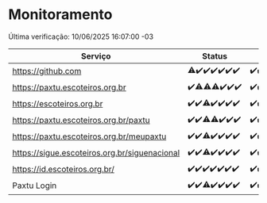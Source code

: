 # Monitoramento

Última verificação: 10/06/2025 16:07:00 -03

|Serviço|Status|Últimas 24h|
|---|---|---|
|https://github.com|<span title="2025-06-03: OK=22, Falhas=1">⚠️</span><span title="2025-06-04: OK=23">✔️</span><span title="2025-06-05: OK=22">✔️</span><span title="2025-06-06: OK=23">✔️</span><span title="2025-06-07: OK=23">✔️</span><span title="2025-06-08: OK=23">✔️</span><span title="2025-06-09: OK=18">✔️</span>|<span title="09/06/2025 16:07:00 -03 : 200">✔️</span><span title="09/06/2025 17:10:00 -03 : 200">✔️</span><span title="09/06/2025 18:08:00 -03 : 200">✔️</span><span title="09/06/2025 19:09:00 -03 : 200">✔️</span><span title="09/06/2025 20:09:00 -03 : 200">✔️</span><span title="09/06/2025 21:48:00 -03 : 200">✔️</span><span title="09/06/2025 23:41:00 -03 : 200">✔️</span><span title="10/06/2025 00:41:00 -03 : 200">✔️</span><span title="10/06/2025 01:18:00 -03 : 200">✔️</span><span title="10/06/2025 02:10:00 -03 : 200">✔️</span><span title="10/06/2025 03:14:00 -03 : 200">✔️</span><span title="10/06/2025 04:09:00 -03 : 200">✔️</span><span title="10/06/2025 05:14:00 -03 : 200">✔️</span><span title="10/06/2025 06:11:00 -03 : 200">✔️</span><span title="10/06/2025 07:10:00 -03 : 200">✔️</span><span title="10/06/2025 08:08:00 -03 : 200">✔️</span><span title="10/06/2025 09:19:00 -03 : 200">✔️</span><span title="10/06/2025 10:26:00 -03 : 200">✔️</span><span title="10/06/2025 11:10:00 -03 : 200">✔️</span><span title="10/06/2025 12:10:00 -03 : 200">✔️</span><span title="10/06/2025 13:11:00 -03 : 200">✔️</span><span title="10/06/2025 14:08:00 -03 : 200">✔️</span><span title="10/06/2025 15:13:00 -03 : 200">✔️</span><span title="10/06/2025 16:07:00 -03 : 200">✔️</span>|
|https://paxtu.escoteiros.org.br|<span title="2025-06-03: OK=23">✔️</span><span title="2025-06-04: OK=22, Falhas=1">⚠️</span><span title="2025-06-05: OK=21, Falhas=1">⚠️</span><span title="2025-06-06: OK=22, Falhas=1">⚠️</span><span title="2025-06-07: OK=23">✔️</span><span title="2025-06-08: OK=23">✔️</span><span title="2025-06-09: OK=18">✔️</span>|<span title="09/06/2025 16:07:00 -03 : 200">✔️</span><span title="09/06/2025 17:10:00 -03 : 200">✔️</span><span title="09/06/2025 18:08:00 -03 : 200">✔️</span><span title="09/06/2025 19:09:00 -03 : 200">✔️</span><span title="09/06/2025 20:09:00 -03 : 200">✔️</span><span title="09/06/2025 21:48:00 -03 : 200">✔️</span><span title="09/06/2025 23:41:00 -03 : 200">✔️</span><span title="10/06/2025 00:41:00 -03 : 200">✔️</span><span title="10/06/2025 01:18:00 -03 : 200">✔️</span><span title="10/06/2025 02:10:00 -03 : 200">✔️</span><span title="10/06/2025 03:14:00 -03 : 200">✔️</span><span title="10/06/2025 04:09:00 -03 : 200">✔️</span><span title="10/06/2025 05:14:00 -03 : 200">✔️</span><span title="10/06/2025 06:11:00 -03 : 200">✔️</span><span title="10/06/2025 07:10:00 -03 : 200">✔️</span><span title="10/06/2025 08:08:00 -03 : 200">✔️</span><span title="10/06/2025 09:19:00 -03 : 200">✔️</span><span title="10/06/2025 10:26:00 -03 : 200">✔️</span><span title="10/06/2025 11:10:00 -03 : 200">✔️</span><span title="10/06/2025 12:10:00 -03 : 200">✔️</span><span title="10/06/2025 13:11:00 -03 : 200">✔️</span><span title="10/06/2025 14:08:00 -03 : 200">✔️</span><span title="10/06/2025 15:13:00 -03 : 200">✔️</span><span title="10/06/2025 16:07:00 -03 : 200">✔️</span>|
|https://escoteiros.org.br|<span title="2025-06-03: OK=23">✔️</span><span title="2025-06-04: OK=23">✔️</span><span title="2025-06-05: OK=21, Falhas=1">⚠️</span><span title="2025-06-06: OK=23">✔️</span><span title="2025-06-07: OK=23">✔️</span><span title="2025-06-08: OK=23">✔️</span><span title="2025-06-09: OK=18">✔️</span>|<span title="09/06/2025 16:07:00 -03 : 200">✔️</span><span title="09/06/2025 17:10:00 -03 : 200">✔️</span><span title="09/06/2025 18:08:00 -03 : 200">✔️</span><span title="09/06/2025 19:09:00 -03 : 200">✔️</span><span title="09/06/2025 20:09:00 -03 : 200">✔️</span><span title="09/06/2025 21:48:00 -03 : 200">✔️</span><span title="09/06/2025 23:41:00 -03 : 200">✔️</span><span title="10/06/2025 00:41:00 -03 : 200">✔️</span><span title="10/06/2025 01:18:00 -03 : 200">✔️</span><span title="10/06/2025 02:10:00 -03 : 200">✔️</span><span title="10/06/2025 03:14:00 -03 : 200">✔️</span><span title="10/06/2025 04:09:00 -03 : 200">✔️</span><span title="10/06/2025 05:14:00 -03 : 200">✔️</span><span title="10/06/2025 06:11:00 -03 : 200">✔️</span><span title="10/06/2025 07:10:00 -03 : 200">✔️</span><span title="10/06/2025 08:08:00 -03 : 200">✔️</span><span title="10/06/2025 09:19:00 -03 : 200">✔️</span><span title="10/06/2025 10:26:00 -03 : 200">✔️</span><span title="10/06/2025 11:10:00 -03 : 200">✔️</span><span title="10/06/2025 12:10:00 -03 : 200">✔️</span><span title="10/06/2025 13:11:00 -03 : 200">✔️</span><span title="10/06/2025 14:08:00 -03 : 200">✔️</span><span title="10/06/2025 15:13:00 -03 : 200">✔️</span><span title="10/06/2025 16:07:00 -03 : 200">✔️</span>|
|https://paxtu.escoteiros.org.br/paxtu|<span title="2025-06-03: OK=23">✔️</span><span title="2025-06-04: OK=23">✔️</span><span title="2025-06-05: OK=21, Falhas=1">⚠️</span><span title="2025-06-06: OK=22, Falhas=1">⚠️</span><span title="2025-06-07: OK=23">✔️</span><span title="2025-06-08: OK=23">✔️</span><span title="2025-06-09: OK=18">✔️</span>|<span title="09/06/2025 16:07:00 -03 : 200">✔️</span><span title="09/06/2025 17:10:00 -03 : 200">✔️</span><span title="09/06/2025 18:08:00 -03 : 200">✔️</span><span title="09/06/2025 19:09:00 -03 : 200">✔️</span><span title="09/06/2025 20:09:00 -03 : 200">✔️</span><span title="09/06/2025 21:48:00 -03 : 200">✔️</span><span title="09/06/2025 23:41:00 -03 : 200">✔️</span><span title="10/06/2025 00:41:00 -03 : 200">✔️</span><span title="10/06/2025 01:18:00 -03 : 200">✔️</span><span title="10/06/2025 02:10:00 -03 : 200">✔️</span><span title="10/06/2025 03:14:00 -03 : 200">✔️</span><span title="10/06/2025 04:09:00 -03 : 200">✔️</span><span title="10/06/2025 05:14:00 -03 : 200">✔️</span><span title="10/06/2025 06:11:00 -03 : 200">✔️</span><span title="10/06/2025 07:10:00 -03 : 200">✔️</span><span title="10/06/2025 08:08:00 -03 : 200">✔️</span><span title="10/06/2025 09:19:00 -03 : 200">✔️</span><span title="10/06/2025 10:26:00 -03 : 200">✔️</span><span title="10/06/2025 11:10:00 -03 : 200">✔️</span><span title="10/06/2025 12:10:00 -03 : 200">✔️</span><span title="10/06/2025 13:11:00 -03 : 200">✔️</span><span title="10/06/2025 14:08:00 -03 : 200">✔️</span><span title="10/06/2025 15:13:00 -03 : 200">✔️</span><span title="10/06/2025 16:07:00 -03 : 200">✔️</span>|
|https://paxtu.escoteiros.org.br/meupaxtu|<span title="2025-06-03: OK=23">✔️</span><span title="2025-06-04: OK=23">✔️</span><span title="2025-06-05: OK=21, Falhas=1">⚠️</span><span title="2025-06-06: OK=23">✔️</span><span title="2025-06-07: OK=23">✔️</span><span title="2025-06-08: OK=23">✔️</span><span title="2025-06-09: OK=18">✔️</span>|<span title="09/06/2025 16:07:00 -03 : 200">✔️</span><span title="09/06/2025 17:10:00 -03 : 200">✔️</span><span title="09/06/2025 18:08:00 -03 : 200">✔️</span><span title="09/06/2025 19:09:00 -03 : 200">✔️</span><span title="09/06/2025 20:09:00 -03 : 200">✔️</span><span title="09/06/2025 21:48:00 -03 : 200">✔️</span><span title="09/06/2025 23:41:00 -03 : 200">✔️</span><span title="10/06/2025 00:41:00 -03 : 200">✔️</span><span title="10/06/2025 01:18:00 -03 : 200">✔️</span><span title="10/06/2025 02:10:00 -03 : 200">✔️</span><span title="10/06/2025 03:14:00 -03 : 200">✔️</span><span title="10/06/2025 04:09:00 -03 : 200">✔️</span><span title="10/06/2025 05:14:00 -03 : 200">✔️</span><span title="10/06/2025 06:11:00 -03 : 200">✔️</span><span title="10/06/2025 07:10:00 -03 : 200">✔️</span><span title="10/06/2025 08:08:00 -03 : 200">✔️</span><span title="10/06/2025 09:19:00 -03 : 200">✔️</span><span title="10/06/2025 10:26:00 -03 : 200">✔️</span><span title="10/06/2025 11:10:00 -03 : 200">✔️</span><span title="10/06/2025 12:10:00 -03 : 200">✔️</span><span title="10/06/2025 13:11:00 -03 : 200">✔️</span><span title="10/06/2025 14:08:00 -03 : 200">✔️</span><span title="10/06/2025 15:13:00 -03 : 200">✔️</span><span title="10/06/2025 16:07:00 -03 : 200">✔️</span>|
|https://sigue.escoteiros.org.br/siguenacional|<span title="2025-06-03: OK=23">✔️</span><span title="2025-06-04: OK=23">✔️</span><span title="2025-06-05: OK=21, Falhas=1">⚠️</span><span title="2025-06-06: OK=23">✔️</span><span title="2025-06-07: OK=23">✔️</span><span title="2025-06-08: OK=23">✔️</span><span title="2025-06-09: OK=18">✔️</span>|<span title="09/06/2025 16:07:00 -03 : 200">✔️</span><span title="09/06/2025 17:10:00 -03 : 200">✔️</span><span title="09/06/2025 18:08:00 -03 : 200">✔️</span><span title="09/06/2025 19:09:00 -03 : 200">✔️</span><span title="09/06/2025 20:09:00 -03 : 200">✔️</span><span title="09/06/2025 21:48:00 -03 : 200">✔️</span><span title="09/06/2025 23:41:00 -03 : 200">✔️</span><span title="10/06/2025 00:41:00 -03 : 200">✔️</span><span title="10/06/2025 01:18:00 -03 : 200">✔️</span><span title="10/06/2025 02:10:00 -03 : 200">✔️</span><span title="10/06/2025 03:14:00 -03 : 200">✔️</span><span title="10/06/2025 04:09:00 -03 : 200">✔️</span><span title="10/06/2025 05:14:00 -03 : 200">✔️</span><span title="10/06/2025 06:11:00 -03 : 200">✔️</span><span title="10/06/2025 07:10:00 -03 : 200">✔️</span><span title="10/06/2025 08:08:00 -03 : 200">✔️</span><span title="10/06/2025 09:19:00 -03 : 200">✔️</span><span title="10/06/2025 10:26:00 -03 : 200">✔️</span><span title="10/06/2025 11:10:00 -03 : 200">✔️</span><span title="10/06/2025 12:10:00 -03 : 200">✔️</span><span title="10/06/2025 13:11:00 -03 : 200">✔️</span><span title="10/06/2025 14:08:00 -03 : 200">✔️</span><span title="10/06/2025 15:13:00 -03 : 200">✔️</span><span title="10/06/2025 16:07:00 -03 : 200">✔️</span>|
|https://id.escoteiros.org.br/|<span title="2025-06-03: OK=23">✔️</span><span title="2025-06-04: OK=23">✔️</span><span title="2025-06-05: OK=22">✔️</span><span title="2025-06-06: OK=23">✔️</span><span title="2025-06-07: OK=23">✔️</span><span title="2025-06-08: OK=23">✔️</span><span title="2025-06-09: OK=18">✔️</span>|<span title="09/06/2025 16:07:00 -03 : 200">✔️</span><span title="09/06/2025 17:10:00 -03 : 200">✔️</span><span title="09/06/2025 18:08:00 -03 : 200">✔️</span><span title="09/06/2025 19:09:00 -03 : 200">✔️</span><span title="09/06/2025 20:09:00 -03 : 200">✔️</span><span title="09/06/2025 21:48:00 -03 : 200">✔️</span><span title="09/06/2025 23:41:00 -03 : 200">✔️</span><span title="10/06/2025 00:41:00 -03 : 200">✔️</span><span title="10/06/2025 01:18:00 -03 : 200">✔️</span><span title="10/06/2025 02:10:00 -03 : 200">✔️</span><span title="10/06/2025 03:14:00 -03 : 200">✔️</span><span title="10/06/2025 04:09:00 -03 : 200">✔️</span><span title="10/06/2025 05:14:00 -03 : 200">✔️</span><span title="10/06/2025 06:11:00 -03 : 200">✔️</span><span title="10/06/2025 07:10:00 -03 : 200">✔️</span><span title="10/06/2025 08:08:00 -03 : 200">✔️</span><span title="10/06/2025 09:19:00 -03 : 200">✔️</span><span title="10/06/2025 10:26:00 -03 : 200">✔️</span><span title="10/06/2025 11:10:00 -03 : 200">✔️</span><span title="10/06/2025 12:10:00 -03 : 200">✔️</span><span title="10/06/2025 13:11:00 -03 : 200">✔️</span><span title="10/06/2025 14:08:00 -03 : 200">✔️</span><span title="10/06/2025 15:13:00 -03 : 200">✔️</span><span title="10/06/2025 16:07:00 -03 : 200">✔️</span>|
|Paxtu Login|<span title="2025-06-03: OK=23">✔️</span><span title="2025-06-04: OK=23">✔️</span><span title="2025-06-05: OK=21, Falhas=1">⚠️</span><span title="2025-06-06: OK=23">✔️</span><span title="2025-06-07: OK=23">✔️</span><span title="2025-06-08: OK=23">✔️</span><span title="2025-06-09: OK=18">✔️</span>|<span title="09/06/2025 16:07:00 -03 : 200">✔️</span><span title="09/06/2025 17:10:00 -03 : 200">✔️</span><span title="09/06/2025 18:08:00 -03 : 200">✔️</span><span title="09/06/2025 19:09:00 -03 : 200">✔️</span><span title="09/06/2025 20:09:00 -03 : 200">✔️</span><span title="09/06/2025 21:48:00 -03 : 200">✔️</span><span title="09/06/2025 23:41:00 -03 : 200">✔️</span><span title="10/06/2025 00:41:00 -03 : 200">✔️</span><span title="10/06/2025 01:18:00 -03 : 200">✔️</span><span title="10/06/2025 02:10:00 -03 : 200">✔️</span><span title="10/06/2025 03:14:00 -03 : 200">✔️</span><span title="10/06/2025 04:09:00 -03 : 200">✔️</span><span title="10/06/2025 05:14:00 -03 : 200">✔️</span><span title="10/06/2025 06:11:00 -03 : 200">✔️</span><span title="10/06/2025 07:10:00 -03 : 200">✔️</span><span title="10/06/2025 08:08:00 -03 : 200">✔️</span><span title="10/06/2025 09:19:00 -03 : 200">✔️</span><span title="10/06/2025 10:26:00 -03 : 200">✔️</span><span title="10/06/2025 11:10:00 -03 : 200">✔️</span><span title="10/06/2025 12:10:00 -03 : 200">✔️</span><span title="10/06/2025 13:11:00 -03 : 200">✔️</span><span title="10/06/2025 14:08:00 -03 : 200">✔️</span><span title="10/06/2025 15:13:00 -03 : 200">✔️</span><span title="10/06/2025 16:07:00 -03 : 200">✔️</span>|
